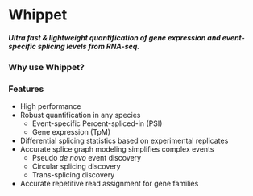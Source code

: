 # Whippet
##### Ultra fast & lightweight quantification of gene expression and event-specific splicing levels from RNA-seq.

### Why use Whippet?

### Features
- High performance
- Robust quantification in any species
  - Event-specific Percent-spliced-in (PSI)
  - Gene expression (TpM)
- Differential splicing statistics based on experimental replicates
- Accurate splice graph modeling simplifies complex events
  - Pseudo _de novo_ event discovery
  - Circular splicing discovery
  - Trans-splicing discovery
- Accurate repetitive read assignment for gene families

